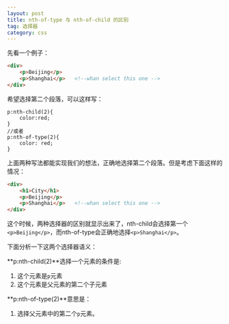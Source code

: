 ```yaml
---
layout: post
title: nth-of-type 与 nth-of-child 的区别 
tag: 选择器
category: css
---
```


先看一个例子：

```html
<div>
	<p>Beijing</p>
	<p>Shanghai</p>   <!--whan select this one -->
</div>
```

希望选择第二个段落，可以这样写：

```
p:nth-child(2){
	color:red;
}
//或者
p:nth-of-type(2){
	color: red;
}
```

上面两种写法都能实现我们的想法，正确地选择第二个段落。但是考虑下面这样的情况：

```html
<div>
	<h1>City</h1>
	<p>Beijing</p>
	<p>Shanghai</p>   <!--whan select this one -->
</div>
```

这个时候，两种选择器的区别就显示出来了，nth-child会选择第一个`<p>Beijing</p>`，而nth-of-type会正确地选择`<p>Shanghai</p>`。

下面分析一下这两个选择器语义：

**p:nth-child(2)**选择一个元素的条件是:

1. 这个元素是`p`元素
2. 这个元素是父元素的第二个子元素

**p:nth-of-type(2)**意思是：

1. 选择父元素中的第二个`p`元素。
